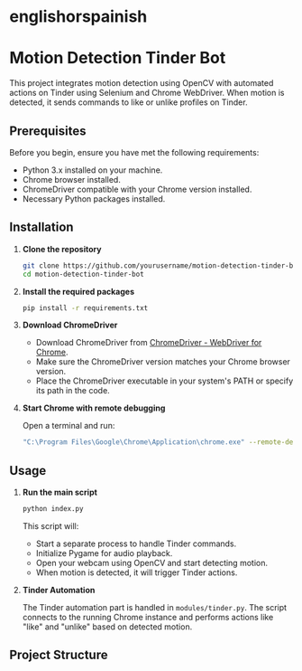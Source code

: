 # englishorspainish
# Motion Detection Tinder Bot

This project integrates motion detection using OpenCV with automated actions on Tinder using Selenium and Chrome WebDriver. When motion is detected, it sends commands to like or unlike profiles on Tinder.

## Prerequisites

Before you begin, ensure you have met the following requirements:

- Python 3.x installed on your machine.
- Chrome browser installed.
- ChromeDriver compatible with your Chrome version installed.
- Necessary Python packages installed.

## Installation

1. **Clone the repository**

    ```sh
    git clone https://github.com/yourusername/motion-detection-tinder-bot.git
    cd motion-detection-tinder-bot
    ```

2. **Install the required packages**

    ```sh
    pip install -r requirements.txt
    ```

3. **Download ChromeDriver**

    - Download ChromeDriver from [ChromeDriver - WebDriver for Chrome](https://sites.google.com/chromium.org/driver/downloads).
    - Make sure the ChromeDriver version matches your Chrome browser version.
    - Place the ChromeDriver executable in your system's PATH or specify its path in the code.

4. **Start Chrome with remote debugging**

    Open a terminal and run:

    ```sh
    "C:\Program Files\Google\Chrome\Application\chrome.exe" --remote-debugging-port=9999
    ```

## Usage

1. **Run the main script**

    ```sh
    python index.py
    ```

    This script will:

    - Start a separate process to handle Tinder commands.
    - Initialize Pygame for audio playback.
    - Open your webcam using OpenCV and start detecting motion.
    - When motion is detected, it will trigger Tinder actions.

2. **Tinder Automation**

    The Tinder automation part is handled in `modules/tinder.py`. The script connects to the running Chrome instance and performs actions like "like" and "unlike" based on detected motion.

## Project Structure

